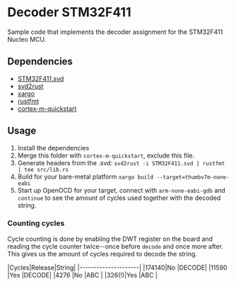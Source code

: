 # Decoder STM32F411
Sample code that implements the decoder assignment for the STM32F411 Nucleo MCU.

## Dependencies
* [STM32F411.svd](https://github.com/nikhilkalige/stm32f411/blob/master/svd/STM32F411.svd)
* [svd2rust](https://docs.rs/svd2rust/0.11.4/svd2rust/)
* [xargo](https://github.com/japaric/xargo)
* [rustfmt](https://github.com/rust-lang-nursery/rustfmt)
* [cortex-m-quickstart](https://github.com/japaric/cortex-m-quickstart)

## Usage
1. Install the dependencies
2. Merge this folder with `cortex-m-quickstart`, exclude this file.
3. Generate headers from the .svd: `svd2rust -i STM32F411.svd | rustfmt | tee src/lib.rs` 
4. Build for your bare-metal platform `xargo build --target=thumbv7m-none-eabi`
5. Start up OpenOCD for your target, connect with `arm-none-eabi-gdb` and `continue` to see the amount of cycles used together with the decoded string.

### Counting cycles
Cycle counting is done by enabling the DWT register on the board and reading the cycle counter twice--once before `decode` and once more after. This gives us the amount of cycles required to decode the string.

|Cycles|Release|String|
|---------------------|
|174140|No     |DECODE|
|11590 |Yes    |DECODE|
|4276  |No     |ABC   |
|326(!)|Yes    |ABC   |
